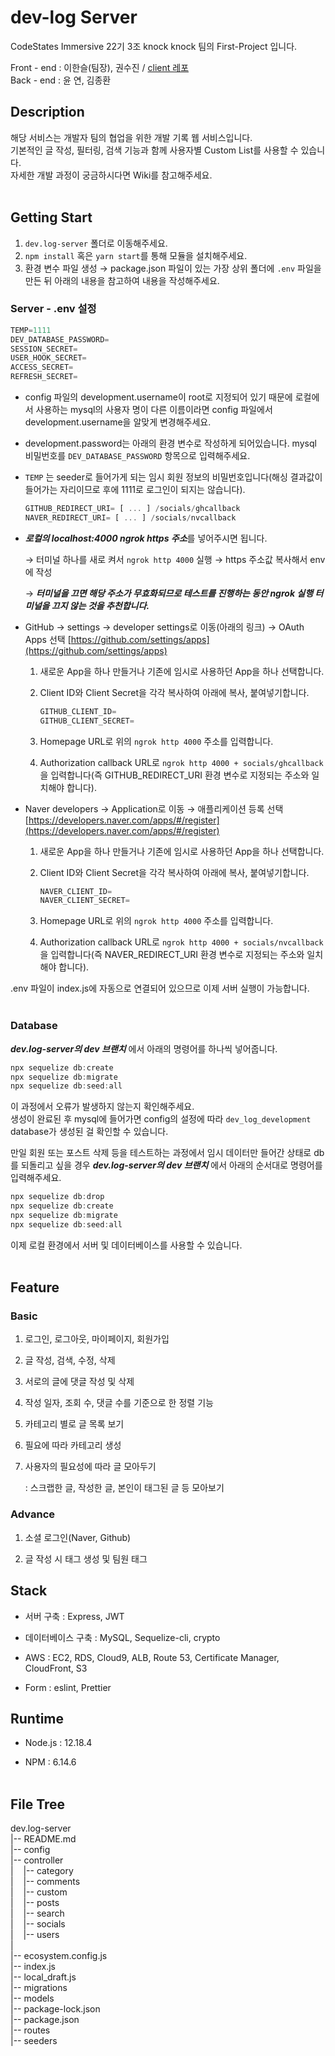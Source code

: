 # dev-log Server
CodeStates Immersive 22기 3조 knock knock 팀의 First-Project 입니다.

Front - end : 이한슬(팀장), 권수진 / [client 레포](https://github.com/souvenir-lee/dev.log_client)  
Back - end : 윤 연, 김종환   

## Description
해당 서비스는 개발자 팀의 협업을 위한 개발 기록 웹 서비스입니다.  
기본적인 글 작성, 필터링, 검색 기능과 함께 사용자별 Custom List를 사용할 수 있습니다.  
자세한 개발 과정이 궁금하시다면 Wiki를 참고해주세요.
<br/><br/>

## Getting Start
1. `dev.log-server` 폴더로 이동해주세요.
2. `npm install` 혹은 `yarn start`를 통해 모듈을 설치해주세요.
3. 환경 변수 파일 생성 → package.json 파일이 있는 가장 상위 폴더에 `.env` 파일을 만든 뒤 아래의 내용을 참고하여 내용을 작성해주세요.

### Server - .env 설정
  ```jsx
  TEMP=1111
  DEV_DATABASE_PASSWORD=
  SESSION_SECRET=
  USER_HOOK_SECRET=
  ACCESS_SECRET=
  REFRESH_SECRET=
  ```  

- config 파일의 development.username이 root로 지정되어 있기 때문에 로컬에서 사용하는 mysql의 사용자 명이 다른 이름이라면 config 파일에서 development.username을 알맞게 변경해주세요.
- development.password는 아래의 환경 변수로 작성하게 되어있습니다. mysql 비밀번호를 `DEV_DATABASE_PASSWORD` 항목으로 입력해주세요.
- `TEMP` 는 seeder로 들어가게 되는 임시 회원 정보의 비밀번호입니다(해싱 결과값이 들어가는 자리이므로 후에 1111로 로그인이 되지는 않습니다).

  ```jsx
  GITHUB_REDIRECT_URI= [ ... ] /socials/ghcallback
  NAVER_REDIRECT_URI= [ ... ] /socials/nvcallback
  ```  
- ***로컬의 localhost:4000 ngrok https 주소***를 넣어주시면 됩니다.  

  → 터미널 하나를 새로 켜서 `ngrok http 4000` 실행 → https 주소값 복사해서 env에 작성  

  → ***터미널을 끄면 해당 주소가 무효화되므로 테스트를 진행하는 동안 ngrok 실행 터미널을 끄지 않는 것을 추천합니다.***
- GitHub → settings → developer settings로 이동(아래의 링크) → OAuth Apps 선택
  [https://github.com/settings/apps](https://github.com/settings/apps)

  1. 새로운 App을 하나 만들거나 기존에 임시로 사용하던 App을 하나 선택합니다.
  2. Client ID와 Client Secret을 각각 복사하여 아래에 복사, 붙여넣기합니다.

      ```jsx
      GITHUB_CLIENT_ID=
      GITHUB_CLIENT_SECRET=
      ```

  3. Homepage URL로 위의 `ngrok http 4000` 주소를 입력합니다.
  4. Authorization callback URL로 `ngrok http 4000 + socials/ghcallback` 을 입력합니다(즉 GITHUB_REDIRECT_URI 환경 변수로 지정되는 주소와 일치해야 합니다).

- Naver developers → Application로 이동 → 애플리케이션 등록 선택
[https://developers.naver.com/apps/#/register](https://developers.naver.com/apps/#/register)

  1. 새로운 App을 하나 만들거나 기존에 임시로 사용하던 App을 하나 선택합니다.
  2. Client ID와 Client Secret을 각각 복사하여 아래에 복사, 붙여넣기합니다.

      ```jsx
      NAVER_CLIENT_ID=
      NAVER_CLIENT_SECRET=
      ```

  3. Homepage URL로 위의 `ngrok http 4000` 주소를 입력합니다.
  4. Authorization callback URL로 `ngrok http 4000 + socials/nvcallback` 을 입력합니다(즉 NAVER_REDIRECT_URI 환경 변수로 지정되는 주소와 일치해야 합니다).

.env 파일이 index.js에 자동으로 연결되어 있으므로 이제 서버 실행이 가능합니다.
<br/><br/>
### Database

***dev.log-server의 dev 브랜치*** 에서 아래의 명령어를 하나씩 넣어줍니다.

```jsx
npx sequelize db:create
npx sequelize db:migrate
npx sequelize db:seed:all
```

이 과정에서 오류가 발생하지 않는지 확인해주세요.  
생성이 완료된 후 mysql에 들어가면 config의 설정에 따라 `dev_log_development` database가 생성된 걸 확인할 수 있습니다.

만일 회원 또는 포스트 삭제 등을 테스트하는 과정에서 임시 데이터만 들어간 상태로 db를 되돌리고 싶을 경우 ***dev.log-server의 dev 브랜치*** 에서 아래의 순서대로 명령어를 입력해주세요.

```jsx
npx sequelize db:drop
npx sequelize db:create
npx sequelize db:migrate
npx sequelize db:seed:all
```
이제 로컬 환경에서 서버 및 데이터베이스를 사용할 수 있습니다.
<br/><br/>

## Feature

### Basic

1. 로그인, 로그아웃, 마이페이지, 회원가입

2. 글 작성, 검색, 수정, 삭제

3. 서로의 글에 댓글 작성 및 삭제

4. 작성 일자, 조회 수, 댓글 수를 기준으로 한 정렬 기능

5. 카테고리 별로 글 목록 보기

6. 필요에 따라 카테고리 생성

7. 사용자의 필요성에 따라 글 모아두기

   : 스크랩한 글, 작성한 글, 본인이 태그된 글 등 모아보기

### Advance

1. 소셜 로그인(Naver, Github)

2. 글 작성 시 태그 생성 및 팀원 태그


## Stack

- 서버 구축 : Express, JWT

- 데이터베이스 구축 : MySQL, Sequelize-cli, crypto
- AWS : EC2, RDS, Cloud9, ALB, Route 53, Certificate Manager, CloudFront, S3
- Form : eslint, Prettier
   

## Runtime

- Node.js : 12.18.4

- NPM : 6.14.6 
<br/><br/>

## File Tree

dev.log-server  
|-- README.md  
|-- config  
|-- controller   
|&nbsp;&nbsp;&nbsp; |-- category   
|&nbsp;&nbsp;&nbsp; |-- comments  
|&nbsp;&nbsp;&nbsp; |-- custom  
|&nbsp;&nbsp;&nbsp; |-- posts  
|&nbsp;&nbsp;&nbsp; |-- search  
|&nbsp;&nbsp;&nbsp; |-- socials  
|&nbsp;&nbsp;&nbsp; |-- users  
|   
|-- ecosystem.config.js  
|-- index.js  
|-- local_draft.js  
|-- migrations  
|-- models  
|-- package-lock.json  
|-- package.json  
|-- routes  
|-- seeders   
<br/><br/>

